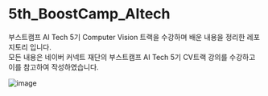 # 5th_BoostCamp_AItech
부스트캠프 AI Tech 5기 Computer Vision 트랙을 수강하며 배운 내용을 정리한 레포지토리 입니다.  
모든 내용은 네이버 커넥트 재단의 부스트캠프 AI Tech 5기 CV트랙 강의를 수강하고 이를 참고하여 작성하였습니다.


![image](https://user-images.githubusercontent.com/72616557/226949710-f03dad4b-d18b-4be5-87c0-60889c2b6018.png)
